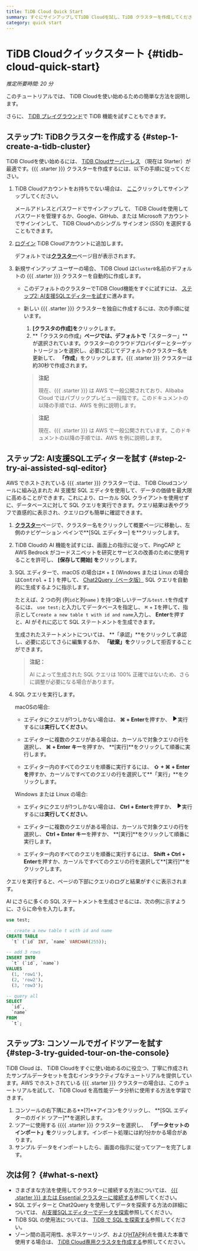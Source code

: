 ```yaml
---
title: TiDB Cloud Quick Start
summary: すぐにサインアップしてTiDB Cloudを試し、TiDB クラスターを作成してください。
category: quick start
---
```


# TiDB Cloudクイックスタート {#tidb-cloud-quick-start}

*推定所要時間: 20 分*

このチュートリアルでは、 TiDB Cloudを使い始めるための簡単な方法を説明します。

さらに、 [TiDB プレイグラウンド](https://play.tidbcloud.com/?utm_source=docs&#x26;utm_medium=tidb_cloud_quick_start)で TiDB 機能を試すこともできます。

## ステップ1: TiDBクラスターを作成する {#step-1-create-a-tidb-cluster}

TiDB Cloudを使い始めるには、 [TiDB Cloudサーバーレス](/tidb-cloud/select-cluster-tier.md#tidb-cloud-serverless) （現在は Starter）が最適です。{{{ .starter }}} クラスターを作成するには、以下の手順に従ってください。

1.  TiDB Cloudアカウントをお持ちでない場合は、 [ここ](https://tidbcloud.com/free-trial)クリックしてサインアップしてください。

    メールアドレスとパスワードでサインアップして、 TiDB Cloudを使用してパスワードを管理するか、Google、GitHub、または Microsoft アカウントでサインインして、 TiDB Cloudへのシングル サインオン (SSO) を選択することもできます。

2.  [ログイン](https://tidbcloud.com/) TiDB Cloudアカウントに追加します。

    デフォルトでは[**クラスター**](https://tidbcloud.com/project/clusters)ページ目が表示されます。

3.  新規サインアップ ユーザーの場合、 TiDB Cloud は`Cluster0`名前のデフォルトの {{{ .starter }}} クラスターを自動的に作成します。

    -   このデフォルトのクラスターでTiDB Cloud機能をすぐに試すには、 [ステップ2: AI支援SQLエディターを試す](#step-2-try-ai-assisted-sql-editor)に進みます。
    -   新しい {{{ .starter }}} クラスターを独自に作成するには、次の手順に従います。

        1.  **[クラスタの作成]を**クリックします。
        2.  **「クラスタの作成」**ページでは、デフォルトで**「スターター」**が選択されています。クラスターのクラウドプロバイダーとターゲットリージョンを選択し、必要に応じてデフォルトのクラスター名を更新して、 **「作成**」をクリックします。{{{ .starter }}} クラスターは約30秒で作成されます。

        <CustomContent language="en,zh">

        > **注記**
        >
        > 現在、{{{ .starter }}} は AWS で一般公開されており、Alibaba Cloud ではパブリックプレビュー段階です。このドキュメントの以降の手順では、AWS を例に説明します。

        </CustomContent>

        <CustomContent language="ja">

        > **注記**
        >
        > 現在、{{{ .starter }}} は AWS で一般公開されています。このドキュメントの以降の手順では、AWS を例に説明します。

        </CustomContent>

## ステップ2: AI支援SQLエディターを試す {#step-2-try-ai-assisted-sql-editor}

AWS でホストされている {{{ .starter }}} クラスターでは、 TiDB Cloudコンソールに組み込まれた AI 支援型 SQL エディタを使用して、データの価値を最大限に高めることができます。これにより、ローカル SQL クライアントを使用せずに、データベースに対して SQL クエリを実行できます。クエリ結果は表やグラフで直感的に表示され、クエリログも簡単に確認できます。

1.  [**クラスター**](https://tidbcloud.com/project/clusters)ページで、クラスター名をクリックして概要ページに移動し、左側のナビゲーション ペインで**[SQL エディター] を**クリックします。

2.  TiDB Cloudの AI 機能を試すには、画面上の指示に従って、PingCAP と AWS Bedrock がコードスニペットを研究とサービスの改善のために使用することを許可し、 **[保存して開始] を**クリックします。

3.  SQL エディターで、macOS の場合は<kbd>⌘</kbd> + <kbd>I</kbd> (Windows または Linux の場合は<kbd>Control</kbd> + <kbd>I</kbd> ) を押して、 [Chat2Query（ベータ版）](/tidb-cloud/tidb-cloud-glossary.md#chat2query) SQL クエリを自動的に生成するように指示します。

    たとえば、2 つの列 (列`id`と列`name` ) を持つ新しいテーブル`test.t`を作成するには、 `use test;`と入力してデータベースを指定し、 <kbd>⌘</kbd> + <kbd>I</kbd>を押して、指示として`create a new table t with id and name`入力し、 **Enter**を押すと、AI がそれに応じて SQL ステートメントを生成できます。

    生成されたステートメントについては、 **「承認」**をクリックして承認し、必要に応じてさらに編集するか、 **「破棄」を**クリックして拒否することができます。

    > **注記：**
    >
    > AI によって生成された SQL クエリは 100% 正確ではないため、さらに調整が必要になる場合があります。

4.  SQL クエリを実行します。

    <SimpleTab>
     <div label="macOS">

    macOSの場合:

    -   エディタにクエリが1つしかない場合は、 **⌘ + Enter**を押すか、 <svg width="1rem" height="1rem" viewBox="0 0 24 24" fill="none" xmlns="http://www.w3.org/2000/svg"><path d="M6.70001 20.7756C6.01949 20.3926 6.00029 19.5259 6.00034 19.0422L6.00034 12.1205L6 5.33028C6 4.75247 6.00052 3.92317 6.38613 3.44138C6.83044 2.88625 7.62614 2.98501 7.95335 3.05489C8.05144 3.07584 8.14194 3.12086 8.22438 3.17798L19.2865 10.8426C19.2955 10.8489 19.304 10.8549 19.3126 10.8617C19.4069 10.9362 20 11.4314 20 12.1205C20 12.7913 19.438 13.2784 19.3212 13.3725C19.307 13.3839 19.2983 13.3902 19.2831 13.4002C18.8096 13.7133 8.57995 20.4771 8.10002 20.7756C7.60871 21.0812 7.22013 21.0683 6.70001 20.7756Z" fill="currentColor"></path></svg>実行するには**実行してください**。

    -   エディターに複数のクエリがある場合は、カーソルで対象クエリの行を選択し、 **⌘ + Enter キー**を押すか、 **[実行]**をクリックして順番に実行します。

    -   エディター内のすべてのクエリを順番に実行するには、 **⇧ + ⌘ + Enter を**押すか、カーソルですべてのクエリの行を選択して**「実行」**をクリックします。

    </div>

    <div label="Windows/Linux">

    Windows または Linux の場合:

    -   エディタにクエリが1つしかない場合は、 **Ctrl + Enter**を押すか、 <svg width="1rem" height="1rem" viewBox="0 0 24 24" fill="none" xmlns="http://www.w3.org/2000/svg"><path d="M6.70001 20.7756C6.01949 20.3926 6.00029 19.5259 6.00034 19.0422L6.00034 12.1205L6 5.33028C6 4.75247 6.00052 3.92317 6.38613 3.44138C6.83044 2.88625 7.62614 2.98501 7.95335 3.05489C8.05144 3.07584 8.14194 3.12086 8.22438 3.17798L19.2865 10.8426C19.2955 10.8489 19.304 10.8549 19.3126 10.8617C19.4069 10.9362 20 11.4314 20 12.1205C20 12.7913 19.438 13.2784 19.3212 13.3725C19.307 13.3839 19.2983 13.3902 19.2831 13.4002C18.8096 13.7133 8.57995 20.4771 8.10002 20.7756C7.60871 21.0812 7.22013 21.0683 6.70001 20.7756Z" fill="currentColor"></path></svg>実行するには**実行してください**。

    -   エディターに複数のクエリがある場合は、カーソルで対象クエリの行を選択し、 **Ctrl + Enter キー**を押すか、 **[実行]**をクリックして順番に実行します。

    -   エディター内のすべてのクエリを順番に実行するには、 **Shift + Ctrl + Enter**を押すか、カーソルですべてのクエリの行を選択して**[実行]**をクリックします。

    </div>
     </SimpleTab>

クエリを実行すると、ページの下部にクエリのログと結果がすぐに表示されます。

AI にさらに多くの SQL ステートメントを生成させるには、次の例に示すように、さらに命令を入力します。

```sql
use test;

-- create a new table t with id and name 
CREATE TABLE
  `t` (`id` INT, `name` VARCHAR(255));

-- add 3 rows 
INSERT INTO
  `t` (`id`, `name`)
VALUES
  (1, 'row1'),
  (2, 'row2'),
  (3, 'row3');

-- query all
SELECT
  `id`,
  `name`
FROM
  `t`;
```

## ステップ3: コンソールでガイドツアーを試す {#step-3-try-guided-tour-on-the-console}

TiDB Cloud は、 TiDB Cloudをすぐに使い始めるのに役立つ、丁寧に作成されたサンプルデータセットを含むインタラクティブなチュートリアルを提供しています。AWS でホストされている {{{ .starter }}} クラスターの場合は、このチュートリアルを試して、 TiDB Cloud を高性能データ分析に使用する方法を学習できます。

1.  コンソールの右下隅にある**[?]**アイコンをクリックし、 **[SQL エディターのガイド ツアー]**を選択します。
2.  ツアーに使用する {{{{ .starter }}} クラスターを選択し、 **「データセットのインポート」を**クリックします。インポート処理には約1分かかる場合があります。
3.  サンプル データをインポートしたら、画面の指示に従ってツアーを完了します。

## 次は何？ {#what-s-next}

-   さまざまな方法を使用してクラスターに接続する方法については、 [{{{ .starter }}} または Essential クラスターに接続する](/tidb-cloud/connect-to-tidb-cluster-serverless.md)参照してください。
-   SQL エディターと Chat2Query を使用してデータを探索する方法の詳細については、 [AI支援SQLエディターでデータを探索](/tidb-cloud/explore-data-with-chat2query.md)参照してください。
-   TiDB SQL の使用法については、 [TiDB で SQL を探索する](/basic-sql-operations.md)参照してください。
-   ゾーン間の高可用性、水平スケーリング、および[HTAP](https://en.wikipedia.org/wiki/Hybrid_transactional/analytical_processing)利点を備えた本番で使用する場合は、 [TiDB Cloud専用クラスタを作成する](/tidb-cloud/create-tidb-cluster.md)参照してください。
